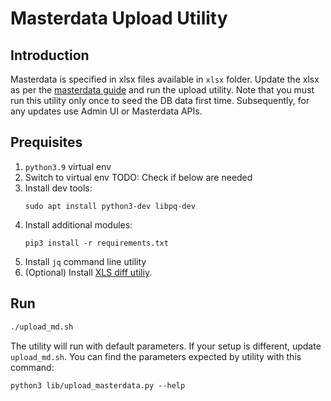 # Masterdata Upload Utility

## Introduction
Masterdata is specified in xlsx files available in `xlsx` folder.  Update the xlsx as per the [masterdata guide](../../../../docs/master_data_tables.xlsx) and run the upload utility. Note that you must run this utility only once to seed the DB data first time.  Subsequently, for any updates use Admin UI or Masterdata APIs. 

## Prequisites
1. `python3.9` virtual env
1. Switch to virtual env
TODO: Check if below are needed
2. Install dev tools:
	```
	sudo apt install python3-dev libpq-dev
	```
3. Install additional modules:
	```
	pip3 install -r requirements.txt
	```
4. Install `jq` command line utility
5. (Optional) Install [XLS diff utiliy](https://github.com/na-ka-na/ExcelCompare).

## Run
```sh
./upload_md.sh
```
The utility will run with default parameters. If your setup is different, update `upload_md.sh`.  You can find the parameters expected by utility with this command:
```
python3 lib/upload_masterdata.py --help
```
